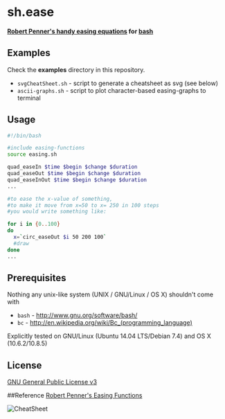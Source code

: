 sh.ease
=======
**[Robert Penner's handy easing equations](http://robertpenner.com/easing/) for  [bash](http://www.gnu.org/software/bash/)**



## Examples
Check the **examples** directory in this repository.

- `svgCheatSheet.sh` - script to generate a cheatsheet as svg (see below)
- `ascii-graphs.sh` - script to plot character-based easing-graphs to terminal


## Usage
```bash
#!/bin/bash

#include easing-functions
source easing.sh

quad_easeIn $time $begin $change $duration
quad_easeOut $time $begin $change $duration
quad_easeInOut $time $begin $change $duration
...

#to ease the x-value of something,    
#to make it move from x=50 to x= 250 in 100 steps    
#you would write something like:    

for i in {0..100}
do
  x=`circ_easeOut $i 50 200 100`
  #draw
done
...
```


## Prerequisites
Nothing any unix-like system (UNIX / GNU/Linux / OS X) shouldn't come with    
- `bash` - http://www.gnu.org/software/bash/
- `bc` - http://en.wikipedia.org/wiki/Bc_(programming_language)

Explicitly tested on GNU/Linux (Ubuntu 14.04 LTS/Debian 7.4) and OS X (10.6.2/10.8.5)

## License
[GNU General Public License v3](http://www.gnu.org/licenses/gpl-3.0.txt)

##Reference
[Robert Penner's Easing Functions](http://www.robertpenner.com/easing/)

![CheatSheet](https://rawgit.com/b3nson/sh.ease/master/examples/cheatsheet.svg)
